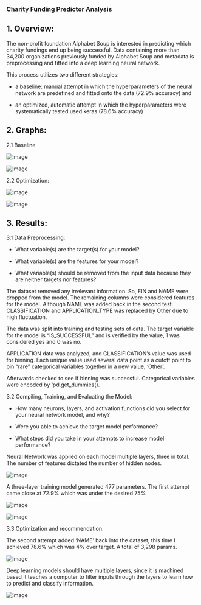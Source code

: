 ### Charity Funding Predictor Analysis
## 1. Overview:

The non-profit foundation Alphabet Soup is interested in predicting which charity fundings end up being successful. Data containing more than 34,200 organizations previously funded by Alphabet Soup and metadata is preprocessing and fitted into a deep learning neural network.

This process utilizes two different strategies:

- a baseline: manual attempt in which the hyperparameters of the neural network are predefined and fitted onto the data (72.9% accuracy) and

- an optimized, automatic attempt in which the hyperparameters were systematically tested used keras (78.6% accuracy)

## 2. Graphs:

   2.1 Baseline

  ![image](https://user-images.githubusercontent.com/100891182/185627113-e1f10bdf-726d-403a-82e6-401e9e1323e8.png)

  ![image](https://user-images.githubusercontent.com/100891182/185627134-b9279c8c-5fa3-49db-afb6-4a9dc834436f.png)

   2.2 Optimization:
     
 ![image](https://user-images.githubusercontent.com/100891182/185627391-1d7826b6-cfc0-4186-83e9-6566b83d7227.png)
     
     
![image](https://user-images.githubusercontent.com/100891182/185627407-1086ffe9-d3ab-4101-826b-63b739425de1.png)



## 3. Results:


  3.1 Data Preprocessing:
  
 * What variable(s) are the target(s) for your model?   
    
 * What variable(s) are the features for your model?  
    
 * What variable(s) should be removed from the input data because they are neither targets nor features?
    
  
The dataset removed any irrelevant information. So, EIN and NAME were dropped from the 
model. The remaining columns were considered features for the model. Although NAME was added 
back in the second test. CLASSIFICATION and APPLICATION_TYPE was replaced by Other due to high 
fluctuation. 

The data was split into training and testing sets of data. The target variable for the model is 
“IS_SUCCESSFUL” and is verified by the value, 1 was considered yes and 0 was no.

APPLICATION data was analyzed, and CLASSIFICATION’s value was used for binning. Each unique value used several data 
point as a cutoff point to bin “rare” categorical variables together in a new value, ‘Other’. 

Afterwards checked to see if binning was successful. Categorical variables were encoded by ‘pd.get_dummies().
  
       
    
  3.2 Compiling, Training, and Evaluating the Model:
    
 * How many neurons, layers, and activation functions did you select for your neural network model, and why?
    
 * Were you able to achieve the target model performance?
    
 * What steps did you take in your attempts to increase model performance?
 
    
Neural Network was applied on each model multiple layers, three in total. The number of features 
dictated the number of hidden nodes. 

![image](https://user-images.githubusercontent.com/100891182/185629908-3016ba44-d073-4b0d-85df-38f35bd42b44.png)


A three-layer training model generated 477 parameters. The first attempt came close at 72.9% which was 
under the desired 75%

![image](https://user-images.githubusercontent.com/100891182/185630021-06eff539-001c-48e5-8d35-da8fb89ad509.png)

![image](https://user-images.githubusercontent.com/100891182/185630080-17cfaa23-40d5-43f7-80e1-23c7f257dc64.png)



   3.3 Optimization and recommendation:
   
     
The second attempt added ‘NAME’ back into the dataset, this time I achieved 78.6% which was 4% over 
target. A total of 3,298 params. 


![image](https://user-images.githubusercontent.com/100891182/185631025-e808d378-20bf-4f96-a77a-5bae2dc04984.png)


Deep learning models should have multiple layers, since it is machined based it teaches a 
computer to filter inputs through the layers to learn how to predict and classify information.


![image](https://user-images.githubusercontent.com/100891182/185631165-a6dbbb4b-0653-45c4-8a8f-7ccf057d2a96.png)




